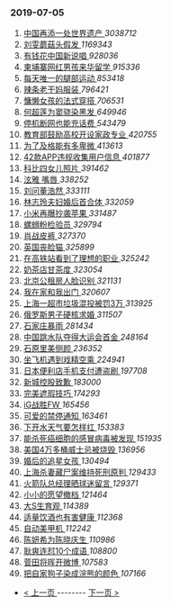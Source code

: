 ### 2019-07-05 
1. [ 中国再添一处世界遗产 ](https://s.weibo.com/weibo?q=%23%E4%B8%AD%E5%9B%BD%E5%86%8D%E6%B7%BB%E4%B8%80%E5%A4%84%E4%B8%96%E7%95%8C%E9%81%97%E4%BA%A7%23&Refer=top) *3038712*
1. [ 刘雯蘑菇头假发 ](https://s.weibo.com/weibo?q=%23%E5%88%98%E9%9B%AF%E8%98%91%E8%8F%87%E5%A4%B4%E5%81%87%E5%8F%91%23&Refer=top) *1169343*
1. [ 有钱花中国新说唱 ](https://s.weibo.com/weibo?q=%23%E6%9C%89%E9%92%B1%E8%8A%B1%E4%B8%AD%E5%9B%BD%E6%96%B0%E8%AF%B4%E5%94%B1%23&topic_ad=1&Refer=top) *928036*
1. [ 柬埔寨网红男孩来华留学 ](https://s.weibo.com/weibo?q=%23%E6%9F%AC%E5%9F%94%E5%AF%A8%E7%BD%91%E7%BA%A2%E7%94%B7%E5%AD%A9%E6%9D%A5%E5%8D%8E%E7%95%99%E5%AD%A6%23&Refer=top) *915336*
1. [ 每天唯一的腿部运动 ](https://s.weibo.com/weibo?q=%23%E6%AF%8F%E5%A4%A9%E5%94%AF%E4%B8%80%E7%9A%84%E8%85%BF%E9%83%A8%E8%BF%90%E5%8A%A8%23&Refer=top) *853418*
1. [ 辣条老干妈服装 ](https://s.weibo.com/weibo?q=%23%E8%BE%A3%E6%9D%A1%E8%80%81%E5%B9%B2%E5%A6%88%E6%9C%8D%E8%A3%85%23&Refer=top) *796421*
1. [ 慵懒女孩的法式穿搭 ](https://s.weibo.com/weibo?q=%23%E6%85%B5%E6%87%92%E5%A5%B3%E5%AD%A9%E7%9A%84%E6%B3%95%E5%BC%8F%E7%A9%BF%E6%90%AD%23&Refer=top) *706531*
1. [ 何超莲为窦骁染黑发 ](https://s.weibo.com/weibo?q=%23%E4%BD%95%E8%B6%85%E8%8E%B2%E4%B8%BA%E7%AA%A6%E9%AA%81%E6%9F%93%E9%BB%91%E5%8F%91%23&Refer=top) *649946*
1. [ 停机断网也能充话费 ](https://s.weibo.com/weibo?q=%23%E5%81%9C%E6%9C%BA%E6%96%AD%E7%BD%91%E4%B9%9F%E8%83%BD%E5%85%85%E8%AF%9D%E8%B4%B9%23&Refer=top) *543479*
1. [ 教育部鼓励高校开设家政专业 ](https://s.weibo.com/weibo?q=%23%E6%95%99%E8%82%B2%E9%83%A8%E9%BC%93%E5%8A%B1%E9%AB%98%E6%A0%A1%E5%BC%80%E8%AE%BE%E5%AE%B6%E6%94%BF%E4%B8%93%E4%B8%9A%23&Refer=top) *420755*
1. [ 为了及格能有多卑微 ](https://s.weibo.com/weibo?q=%23%E4%B8%BA%E4%BA%86%E5%8F%8A%E6%A0%BC%E8%83%BD%E6%9C%89%E5%A4%9A%E5%8D%91%E5%BE%AE%23&Refer=top) *413613*
1. [ 42款APP违规收集用户信息 ](https://s.weibo.com/weibo?q=%2342%E6%AC%BEAPP%E8%BF%9D%E8%A7%84%E6%94%B6%E9%9B%86%E7%94%A8%E6%88%B7%E4%BF%A1%E6%81%AF%23&Refer=top) *401877*
1. [ 科比四女儿照片 ](https://s.weibo.com/weibo?q=%23%E7%A7%91%E6%AF%94%E5%9B%9B%E5%A5%B3%E5%84%BF%E7%85%A7%E7%89%87%23&Refer=top) *391462*
1. [ 泫雅 嘴唇 ](https://s.weibo.com/weibo?q=%E6%B3%AB%E9%9B%85%20%E5%98%B4%E5%94%87&Refer=top) *338252*
1. [ 刘问董浩然 ](https://s.weibo.com/weibo?q=%23%E5%88%98%E9%97%AE%E8%91%A3%E6%B5%A9%E7%84%B6%23&Refer=top) *333111*
1. [ 林志玲夫妇婚后首合体 ](https://s.weibo.com/weibo?q=%23%E6%9E%97%E5%BF%97%E7%8E%B2%E5%A4%AB%E5%A6%87%E5%A9%9A%E5%90%8E%E9%A6%96%E5%90%88%E4%BD%93%23&Refer=top) *332059*
1. [ 小米再曝抄袭苹果 ](https://s.weibo.com/weibo?q=%23%E5%B0%8F%E7%B1%B3%E5%86%8D%E6%9B%9D%E6%8A%84%E8%A2%AD%E8%8B%B9%E6%9E%9C%23&Refer=top) *331487*
1. [ 螺蛳粉检验员 ](https://s.weibo.com/weibo?q=%23%E8%9E%BA%E8%9B%B3%E7%B2%89%E6%A3%80%E9%AA%8C%E5%91%98%23&Refer=top) *329794*
1. [ 肖战皮裤 ](https://s.weibo.com/weibo?q=%23%E8%82%96%E6%88%98%E7%9A%AE%E8%A3%A4%23&Refer=top) *327370*
1. [ 英国丧脸猫 ](https://s.weibo.com/weibo?q=%E8%8B%B1%E5%9B%BD%E4%B8%A7%E8%84%B8%E7%8C%AB&Refer=top) *325899*
1. [ 在高铁站看到了理想的职业 ](https://s.weibo.com/weibo?q=%23%E5%9C%A8%E9%AB%98%E9%93%81%E7%AB%99%E7%9C%8B%E5%88%B0%E4%BA%86%E7%90%86%E6%83%B3%E7%9A%84%E8%81%8C%E4%B8%9A%23&Refer=top) *325242*
1. [ 奶茶店甘茶度 ](https://s.weibo.com/weibo?q=%23%E5%A5%B6%E8%8C%B6%E5%BA%97%E7%94%98%E8%8C%B6%E5%BA%A6%23&Refer=top) *323054*
1. [ 北京公租房人脸识别 ](https://s.weibo.com/weibo?q=%E5%8C%97%E4%BA%AC%E5%85%AC%E7%A7%9F%E6%88%BF%E4%BA%BA%E8%84%B8%E8%AF%86%E5%88%AB&Refer=top) *321131*
1. [ 我在家和我出门 ](https://s.weibo.com/weibo?q=%23%E6%88%91%E5%9C%A8%E5%AE%B6%E5%92%8C%E6%88%91%E5%87%BA%E9%97%A8%23&Refer=top) *320607*
1. [ 上海一超市垃圾混投被罚3万 ](https://s.weibo.com/weibo?q=%23%E4%B8%8A%E6%B5%B7%E4%B8%80%E8%B6%85%E5%B8%82%E5%9E%83%E5%9C%BE%E6%B7%B7%E6%8A%95%E8%A2%AB%E7%BD%9A3%E4%B8%87%23&Refer=top) *313925*
1. [ 俄罗斯男子硬核求婚 ](https://s.weibo.com/weibo?q=%23%E4%BF%84%E7%BD%97%E6%96%AF%E7%94%B7%E5%AD%90%E7%A1%AC%E6%A0%B8%E6%B1%82%E5%A9%9A%23&Refer=top) *311507*
1. [ 石家庄暴雨 ](https://s.weibo.com/weibo?q=%23%E7%9F%B3%E5%AE%B6%E5%BA%84%E6%9A%B4%E9%9B%A8%23&Refer=top) *281434*
1. [ 中国跳水队夺得大运会首金 ](https://s.weibo.com/weibo?q=%E4%B8%AD%E5%9B%BD%E8%B7%B3%E6%B0%B4%E9%98%9F%E5%A4%BA%E5%BE%97%E5%A4%A7%E8%BF%90%E4%BC%9A%E9%A6%96%E9%87%91&Refer=top) *248164*
1. [ 石原里美侧颜 ](https://s.weibo.com/weibo?q=%23%E7%9F%B3%E5%8E%9F%E9%87%8C%E7%BE%8E%E4%BE%A7%E9%A2%9C%23&Refer=top) *236352*
1. [ 坐飞机遇到戏精空乘 ](https://s.weibo.com/weibo?q=%23%E5%9D%90%E9%A3%9E%E6%9C%BA%E9%81%87%E5%88%B0%E6%88%8F%E7%B2%BE%E7%A9%BA%E4%B9%98%23&Refer=top) *224941*
1. [ 日本便利店手机支付遭盗刷 ](https://s.weibo.com/weibo?q=%23%E6%97%A5%E6%9C%AC%E4%BE%BF%E5%88%A9%E5%BA%97%E6%89%8B%E6%9C%BA%E6%94%AF%E4%BB%98%E9%81%AD%E7%9B%97%E5%88%B7%23&Refer=top) *197708*
1. [ 新城控股致歉 ](https://s.weibo.com/weibo?q=%23%E6%96%B0%E5%9F%8E%E6%8E%A7%E8%82%A1%E8%87%B4%E6%AD%89%23&Refer=top) *183000*
1. [ 完美遮瑕技巧 ](https://s.weibo.com/weibo?q=%E5%AE%8C%E7%BE%8E%E9%81%AE%E7%91%95%E6%8A%80%E5%B7%A7&Refer=top) *174293*
1. [ iG战胜FW ](https://s.weibo.com/weibo?q=%23iG%E6%88%98%E8%83%9CFW%23&Refer=top) *165456*
1. [ 可爱的禁停通知 ](https://s.weibo.com/weibo?q=%23%E5%8F%AF%E7%88%B1%E7%9A%84%E7%A6%81%E5%81%9C%E9%80%9A%E7%9F%A5%23&Refer=top) *163461*
1. [ 下开水天气要怎样扛 ](https://s.weibo.com/weibo?q=%E4%B8%8B%E5%BC%80%E6%B0%B4%E5%A4%A9%E6%B0%94%E8%A6%81%E6%80%8E%E6%A0%B7%E6%89%9B&Refer=top) *153383*
1. [ 能杀死癌细胞的感冒病毒被发现 ](https://s.weibo.com/weibo?q=%E8%83%BD%E6%9D%80%E6%AD%BB%E7%99%8C%E7%BB%86%E8%83%9E%E7%9A%84%E6%84%9F%E5%86%92%E7%97%85%E6%AF%92%E8%A2%AB%E5%8F%91%E7%8E%B0&Refer=top) *151935*
1. [ 美国4万多桶威士忌被烧毁 ](https://s.weibo.com/weibo?q=%E7%BE%8E%E5%9B%BD4%E4%B8%87%E5%A4%9A%E6%A1%B6%E5%A8%81%E5%A3%AB%E5%BF%8C%E8%A2%AB%E7%83%A7%E6%AF%81&Refer=top) *136956*
1. [ 婚后的追星女孩 ](https://s.weibo.com/weibo?q=%23%E5%A9%9A%E5%90%8E%E7%9A%84%E8%BF%BD%E6%98%9F%E5%A5%B3%E5%AD%A9%23&Refer=top) *130494*
1. [ 上海杀妻藏尸案维持死刑原判 ](https://s.weibo.com/weibo?q=%23%E4%B8%8A%E6%B5%B7%E6%9D%80%E5%A6%BB%E8%97%8F%E5%B0%B8%E6%A1%88%E7%BB%B4%E6%8C%81%E6%AD%BB%E5%88%91%E5%8E%9F%E5%88%A4%23&Refer=top) *129433*
1. [ 火箭队总经理晒球迷留言 ](https://s.weibo.com/weibo?q=%E7%81%AB%E7%AE%AD%E9%98%9F%E6%80%BB%E7%BB%8F%E7%90%86%E6%99%92%E7%90%83%E8%BF%B7%E7%95%99%E8%A8%80&Refer=top) *129371*
1. [ 小小的愿望撤档 ](https://s.weibo.com/weibo?q=%23%E5%B0%8F%E5%B0%8F%E7%9A%84%E6%84%BF%E6%9C%9B%E6%92%A4%E6%A1%A3%23&Refer=top) *121464*
1. [ 大S生育观 ](https://s.weibo.com/weibo?q=%23%E5%A4%A7S%E7%94%9F%E8%82%B2%E8%A7%82%23&Refer=top) *114389*
1. [ 适量饮酒也有害健康 ](https://s.weibo.com/weibo?q=%23%E9%80%82%E9%87%8F%E9%A5%AE%E9%85%92%E4%B9%9F%E6%9C%89%E5%AE%B3%E5%81%A5%E5%BA%B7%23&Refer=top) *112368*
1. [ 自动美甲机 ](https://s.weibo.com/weibo?q=%23%E8%87%AA%E5%8A%A8%E7%BE%8E%E7%94%B2%E6%9C%BA%23&Refer=top) *112242*
1. [ 陈妍希为陈晓庆生 ](https://s.weibo.com/weibo?q=%23%E9%99%88%E5%A6%8D%E5%B8%8C%E4%B8%BA%E9%99%88%E6%99%93%E5%BA%86%E7%94%9F%23&Refer=top) *110986*
1. [ 耿爽连怼10个成语 ](https://s.weibo.com/weibo?q=%E8%80%BF%E7%88%BD%E8%BF%9E%E6%80%BC10%E4%B8%AA%E6%88%90%E8%AF%AD&Refer=top) *108800*
1. [ 菅田将晖开微博 ](https://s.weibo.com/weibo?q=%E8%8F%85%E7%94%B0%E5%B0%86%E6%99%96%E5%BC%80%E5%BE%AE%E5%8D%9A&Refer=top) *107583*
1. [ 把自家狗子染成浣熊的颜色 ](https://s.weibo.com/weibo?q=%23%E6%8A%8A%E8%87%AA%E5%AE%B6%E7%8B%97%E5%AD%90%E6%9F%93%E6%88%90%E6%B5%A3%E7%86%8A%E7%9A%84%E9%A2%9C%E8%89%B2%23&Refer=top) *107166* 

- [ < 上一页 ](https://github.com/able8/weibo-hot-record/blob/master/2019-07-04.md) -------- [ 下一页 > ](https://github.com/able8/weibo-hot-record/blob/master/2019-07-06.md)